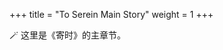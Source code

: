 +++
title = "To Serein Main Story"
weight = 1
+++

<p style="text-indent:0; margin-left:0;">
🪄 这里是《寄时》的主章节。
</p>
